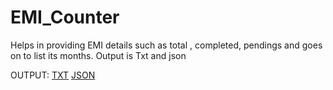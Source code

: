 # EMI_Counter
Helps in providing EMI details such as total , completed, pendings and goes on to list its months. Output is Txt and json

OUTPUT:
[TXT](https://github.com/dineshr93/EMI_Counter/blob/master/Dinesh_Car_EMI.txt)
[JSON](https://github.com/dineshr93/EMI_Counter/blob/master/Dinesh_Car_EMI.json)
